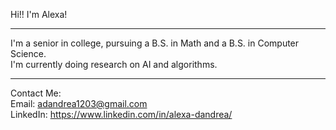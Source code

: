 Hi!! I'm Alexa!
- - - - - - - -
I'm a senior in college, pursuing a B.S. in Math and a B.S. in Computer Science. <br/>
I'm currently doing research on AI and algorithms.
- - - - - - - -
Contact Me: <br/>
Email: adandrea1203@gmail.com <br/>
LinkedIn: https://www.linkedin.com/in/alexa-dandrea/

<!---
a-dandrea/a-dandrea is a ✨ special ✨ repository because its `README.md` (this file) appears on your GitHub profile.
You can click the Preview link to take a look at your changes.
--->
